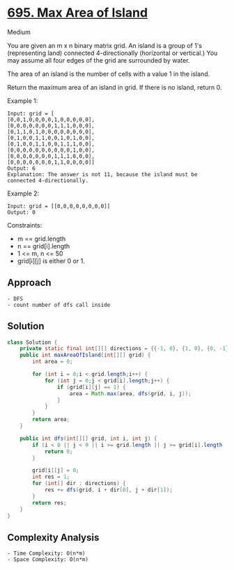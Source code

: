 # [695. Max Area of Island](https://leetcode.com/problems/max-area-of-island/)
Medium


You are given an m x n binary matrix grid. An island is a group of 1's (representing land) connected 4-directionally (horizontal or vertical.) You may assume all four edges of the grid are surrounded by water.

The area of an island is the number of cells with a value 1 in the island.

Return the maximum area of an island in grid. If there is no island, return 0.

 

Example 1:
```
Input: grid = [
[0,0,1,0,0,0,0,1,0,0,0,0,0],
[0,0,0,0,0,0,0,1,1,1,0,0,0],
[0,1,1,0,1,0,0,0,0,0,0,0,0],
[0,1,0,0,1,1,0,0,1,0,1,0,0],
[0,1,0,0,1,1,0,0,1,1,1,0,0],
[0,0,0,0,0,0,0,0,0,0,1,0,0],
[0,0,0,0,0,0,0,1,1,1,0,0,0],
[0,0,0,0,0,0,0,1,1,0,0,0,0]]
Output: 6
Explanation: The answer is not 11, because the island must be connected 4-directionally.
```
Example 2:
```
Input: grid = [[0,0,0,0,0,0,0,0]]
Output: 0
``` 

Constraints:

- m == grid.length
- n == grid[i].length
- 1 <= m, n <= 50
- grid[i][j] is either 0 or 1.

## Approach
```
- DFS
- count number of dfs call inside
```

## Solution
```java
class Solution {
    private static final int[][] directions = {{-1, 0}, {1, 0}, {0, -1}, {0, 1}};
    public int maxAreaOfIsland(int[][] grid) {
        int area = 0;

        for (int i = 0;i < grid.length;i++) {
            for (int j = 0;j < grid[i].length;j++) {
                if (grid[i][j] == 1) {
                    area = Math.max(area, dfs(grid, i, j));
                }
            }
        }
        return area;
    }

    public int dfs(int[][] grid, int i, int j) {
        if (i < 0 || j < 0 || i >= grid.length || j >= grid[i].length || grid[i][j] == 0) {
            return 0;
        }

        grid[i][j] = 0;
        int res = 1;
        for (int[] dir : directions) {
            res += dfs(grid, i + dir[0], j + dir[1]);
        }
        return res;
    }
}


```

## Complexity Analysis
```
- Time Complexity: O(n*m)
- Space Complexity: O(n*m)
```
